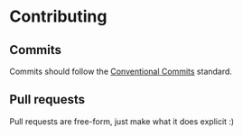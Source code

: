# Contributing
## Commits
Commits should follow the [Conventional Commits](https://www.conventionalcommits.org/) standard.
## Pull requests
Pull requests are free-form, just make what it does explicit :)
